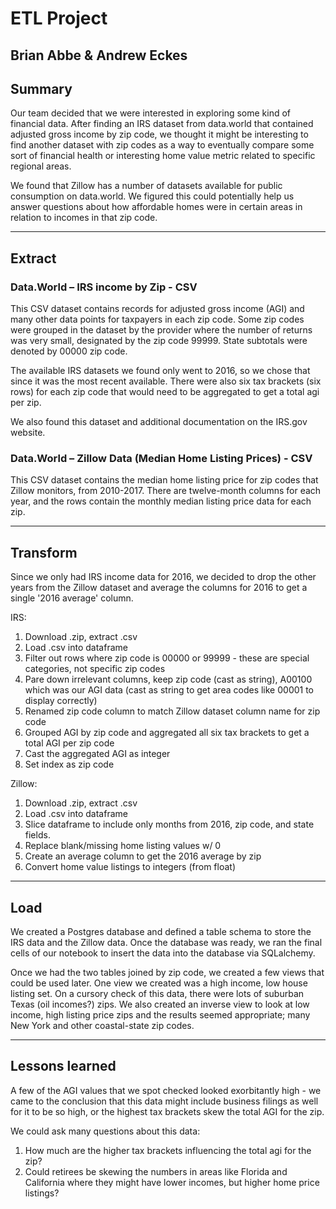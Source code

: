 # ETL Project
## Brian Abbe & Andrew Eckes

## Summary

Our team decided that we were interested in exploring some kind of financial data. After finding an IRS dataset from data.world that contained adjusted gross income by zip code, we thought it might be interesting to find another dataset with zip codes as a way to eventually compare some sort of financial health or interesting home value metric related to specific regional areas.

We found that Zillow has a number of datasets available for public consumption on data.world.  We figured this could potentially help us answer questions about how affordable homes were in certain areas in relation to incomes in that zip code.

***

## Extract

### Data.World – IRS income by Zip - CSV
This CSV dataset contains records for adjusted gross income (AGI) and many other data points for taxpayers in each zip code.  Some zip codes were grouped in the dataset by the provider where the number of returns was very small, designated by the zip code 99999. State subtotals were denoted by 00000 zip code. 

The available IRS datasets we found only went to 2016, so we chose that since it was the most recent available.  There were also six tax brackets (six rows) for each zip code that would need to be aggregated to get a total agi per zip.

We also found this dataset and additional documentation on the IRS.gov website.


### Data.World – Zillow Data (Median Home Listing Prices) - CSV
This CSV dataset contains the median home listing price for zip codes that Zillow monitors, from 2010-2017.
There are twelve-month columns for each year, and the rows contain the monthly median listing price data for each zip.

***

## Transform
Since we only had IRS income data for 2016, we decided to drop the other years from the Zillow dataset and average the columns for 2016 to get a single '2016 average' column.

IRS:
1) Download .zip, extract .csv
2) Load .csv into dataframe
3) Filter out rows where zip code is 00000 or 99999 - these are special categories, not specific zip codes
4) Pare down irrelevant columns, keep zip code (cast as string), A00100 which was our AGI data (cast as string to get area codes like 00001 to display correctly)
5) Renamed zip code column to match Zillow dataset column name for zip code
6) Grouped AGI by zip code and aggregated all six tax brackets to get a total AGI per zip code
7) Cast the aggregated AGI as integer
8) Set index as zip code

Zillow: 
1) Download .zip, extract .csv
2) Load .csv into dataframe
3) Slice dataframe to include only months from 2016, zip code, and state fields.
4) Replace blank/missing home listing values w/ 0
5) Create an average column to get the 2016 average by zip
6) Convert home value listings to integers (from float)

***

## Load
We created a Postgres database and defined a table schema to store the IRS data and the Zillow data.  Once the database was ready, we ran the final cells of our notebook to insert the data into the database via SQLalchemy.

Once we had the two tables joined by zip code, we created a few views that could be used later.  One view we created was a high income, low house listing set.  On a cursory check of this data, there were lots of suburban Texas (oil incomes?) zips. We also created an inverse view to look at low income, high listing price zips and the results seemed appropriate; many New York and other coastal-state zip codes.

***

## Lessons learned
A few of the AGI values that we spot checked looked exorbitantly high - we came to the conclusion that this data might include business filings as well for it to be so high, or the highest tax brackets skew the total AGI for the zip.

We could ask many questions about this data:

1) How much are the higher tax brackets influencing the total agi for the zip?
2) Could retirees be skewing the numbers in areas like Florida and California where they might have lower incomes, but higher home price listings?
